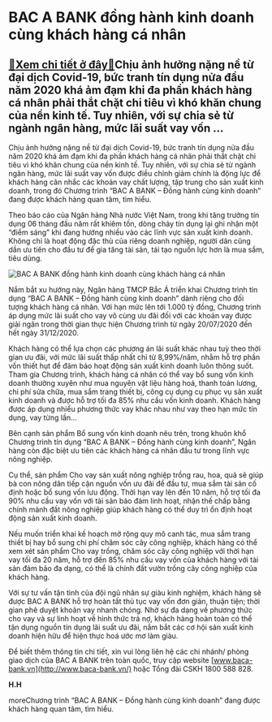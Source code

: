 BAC A BANK đồng hành kinh doanh cùng khách hàng cá nhân
=======================================================

[:gift:Xem chi tiết ở đây:gift:](https://hddtvn.com/bac-a-bank-dong-hanh-kinh-doanh-cung-khach-hang-ca-nhan/)Chịu ảnh hưởng nặng nề từ đại dịch Covid-19, bức tranh tín dụng nửa đầu năm 2020 khá ảm đạm khi đa phần khách hàng cá nhân phải thắt chặt chi tiêu vì khó khăn chung của nền kinh tế. Tuy nhiên, với sự chia sẻ từ ngành ngân hàng, mức lãi suất vay vốn …
----------------------------------------------------------------------------------------------------------------------------------------------------------------------------------------------------------------------------------------------------------


Chịu ảnh hưởng nặng nề từ đại dịch Covid-19, bức tranh tín dụng nửa đầu năm 2020 khá ảm đạm khi đa phần khách hàng cá nhân phải thắt chặt chi tiêu vì khó khăn chung của nền kinh tế. Tuy nhiên, với sự chia sẻ từ ngành ngân hàng, mức lãi suất vay vốn được điều chỉnh giảm chính là động lực để khách hàng cân nhắc các khoản vay chất lượng, tập trung cho sản xuất kinh doanh, trong đó Chương trình “BAC A BANK – Đồng hành cùng kinh doanh” đang được khách hàng quan tâm, tìm hiểu.


Theo báo cáo của Ngân hàng Nhà nước Việt Nam, trong khi tăng trưởng tín dụng 06 tháng đầu năm rất khiêm tốn, dòng chảy tín dụng lại ghi nhận một “điểm sáng” khi đang hướng nhiều vào các lĩnh vực sản xuất kinh doanh. Không chỉ là hoạt động đặc thù của riêng doanh nghiệp, người dân cũng dần ưu tiên cho đầu tư để gia tăng tài sản, tái tạo nguồn lực hơn là mua sắm, tiêu dùng.





![BAC A BANK đồng hành kinh doanh cùng khách hàng cá nhân](https://haiquanonline.com.vn/stores/news_dataimages/bacnv/072020/30/08/in_article/4703_bac_a.jpg?rt=20200730090758 "BAC A BANK đồng hành kinh doanh cùng khách hàng cá nhân")


 



Nắm bắt xu hướng này, Ngân hàng TMCP Bắc Á triển khai Chương trình tín dụng “BAC A BANK – Đồng hành cùng kinh doanh” dành riêng cho đối tượng khách hàng cá nhân. Với hạn mức lên tới 1.000 tỷ đồng, Chương trình áp dụng mức lãi suất cho vay vô cùng ưu đãi đối với các khoản vay được giải ngân trong thời gian thực hiện Chương trình từ ngày 20/07/2020 đến hết ngày 31/12/2020.


Khách hàng có thể lựa chọn các phương án lãi suất khác nhau tuỳ theo thời gian ưu đãi, với mức lãi suất thấp nhất chỉ từ 8,99%/năm, nhằm hỗ trợ phần vốn thiết hụt để đảm bảo hoạt động sản xuất kinh doanh luôn thông suốt. Tham gia Chương trình, khách hàng cá nhân có thể vay bổ sung vốn kinh doanh thường xuyên như mua nguyên vật liệu hàng hoá, thanh toán lương, chi phí sửa chữa, mua sắm trang thiết bị, công cụ dụng cụ phục vụ sản xuất kinh doanh và được hỗ trợ tối đa 85% nhu cầu vốn kinh doanh. Khách hàng được áp dụng nhiểu phương thức vay khác nhau như vay theo hạn mức tín dụng, vay từng lần…


Bên cạnh sản phẩm Bổ sung vốn kinh doanh nêu trên, trong khuôn khổ Chương trình tín dụng “BAC A BANK – Đồng hành cùng kinh doanh”, Ngân hàng còn đặc biệt ưu tiên các khách hàng cá nhân đầu tư trong lĩnh vực nông nghiệp.


Cụ thể, sản phẩm Cho vay sản xuất nông nghiệp trồng rau, hoa, quả sẽ giúp bà con nông dân tiếp cận nguồn vốn ưu đãi để đầu tư, mua sắm tài sản cố định hoặc bổ sung vốn lưu động. Thời hạn vay lên đến 10 năm, hỗ trợ tối đa 90% nhu cầu vay vốn với tài sản bảo đảm linh hoạt, nhận thế chấp bằng chính mảnh đất nông nghiệp giúp khách hàng có thể duy trì ổn định hoạt động sản xuất kinh doanh.


Nếu muốn triển khai kế hoạch mở rộng quy mô canh tác, mua sắm trang thiết bị hay bổ sung chi phí chăm sóc cây công nghiệp, khách hàng có thể xem xét sản phẩm Cho vay trồng, chăm sóc cây công nghiệp với thời hạn vay tối đa 20 năm, hỗ trợ đến 85% nhu cầu vay vốn của khách hàng với tài sản đảm bảo đa dạng, có thể là chính đất vườn trồng cây công nghiệp của khách hàng.


Với sự tư vấn tận tình của đội ngũ nhân sự giàu kinh nghiệm, khách hàng sẽ được BAC A BANK hỗ trợ hoàn tất thủ tục vay vốn đơn giản, thuận tiện; thời gian phê duyệt khoản vay nhanh chóng. Nhờ sự đa dạng về phương thức cho vay và sự linh hoạt về hình thức trả nợ, khách hàng hoàn toàn có thể tận dụng nguồn tín dụng lãi suất ưu đãi, nắm bắt các cơ hội sản xuất kinh doanh hiện hữu để hiện thực hoá ước mơ làm giàu.


Để biết thêm thông tin chi tiết, xin vui lòng liên hệ các chi nhánh/ phòng giao dịch của BAC A BANK trên toàn quốc, truy cập website [www.baca-bank.vn](http://www.baca-bank.vn/) hoặc Tổng đài CSKH 1800 588 828.




**H.H**



moreChương trình “BAC A BANK – Đồng hành cùng kinh doanh” đang được khách hàng quan tâm, tìm hiểu.

